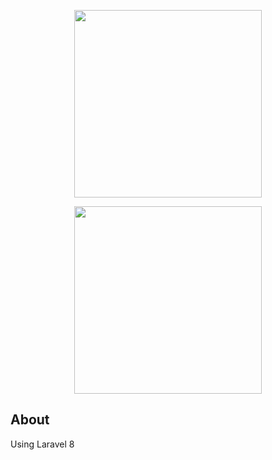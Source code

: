 <p align="center"><img src="img/drag-drop.png" raw=true width="300"></a></p>

<p align="center"><img src="img/drag2.png" raw=true width="300"></a></p>



## About 
Using Laravel 8


